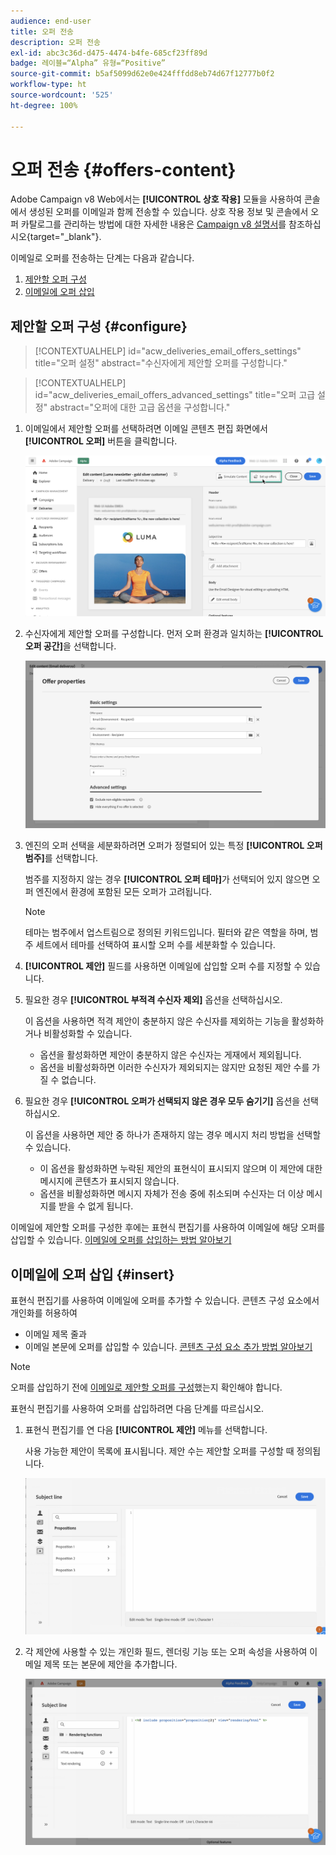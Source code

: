 ```yaml
---
audience: end-user
title: 오퍼 전송
description: 오퍼 전송
exl-id: abc3c36d-d475-4474-b4fe-685cf23ff89d
badge: 레이블=“Alpha” 유형=“Positive”
source-git-commit: b5af5099d62e0e424fffdd8eb74d67f12777b0f2
workflow-type: ht
source-wordcount: '525'
ht-degree: 100%

---
```



# 오퍼 전송 {#offers-content}

Adobe Campaign v8 Web에서는 **[!UICONTROL 상호 작용]** 모듈을 사용하여 콘솔에서 생성된 오퍼를 이메일과 함께 전송할 수 있습니다. 상호 작용 정보 및 콘솔에서 오퍼 카탈로그를 관리하는 방법에 대한 자세한 내용은 [Campaign v8 설명서](https://experienceleague.adobe.com/docs/campaign/campaign-v8/offers/interaction.html)를 참조하십시오{target="_blank"}.

이메일로 오퍼를 전송하는 단계는 다음과 같습니다.

1. [제안할 오퍼 구성](#configure)
1. [이메일에 오퍼 삽입](#insert)

## 제안할 오퍼 구성 {#configure}

>[!CONTEXTUALHELP]
>id="acw_deliveries_email_offers_settings"
>title="오퍼 설정"
>abstract="수신자에게 제안할 오퍼를 구성합니다."

>[!CONTEXTUALHELP]
>id="acw_deliveries_email_offers_advanced_settings"
>title="오퍼 고급 설정"
>abstract="오퍼에 대한 고급 옵션을 구성합니다."

1. 이메일에서 제안할 오퍼를 선택하려면 이메일 콘텐츠 편집 화면에서 **[!UICONTROL 오퍼]** 버튼을 클릭합니다.

   ![](assets/setup-offers.png)

1. 수신자에게 제안할 오퍼를 구성합니다. 먼저 오퍼 환경과 일치하는 **[!UICONTROL 오퍼 공간]**&#x200B;을 선택합니다.

   ![](assets/create-content-offers.png)

1. 엔진의 오퍼 선택을 세분화하려면 오퍼가 정렬되어 있는 특정 **[!UICONTROL 오퍼 범주]**&#x200B;를 선택합니다.

   범주를 지정하지 않는 경우 **[!UICONTROL 오퍼 테마]**&#x200B;가 선택되어 있지 않으면 오퍼 엔진에서 환경에 포함된 모든 오퍼가 고려됩니다.

   >[!NOTE]
   >
   >테마는 범주에서 업스트림으로 정의된 키워드입니다. 필터와 같은 역할을 하며, 범주 세트에서 테마를 선택하여 표시할 오퍼 수를 세분화할 수 있습니다.

1. **[!UICONTROL 제안]** 필드를 사용하면 이메일에 삽입할 오퍼 수를 지정할 수 있습니다.

1. 필요한 경우 **[!UICONTROL 부적격 수신자 제외]** 옵션을 선택하십시오.

   이 옵션을 사용하면 적격 제안이 충분하지 않은 수신자를 제외하는 기능을 활성화하거나 비활성화할 수 있습니다.

   * 옵션을 활성화하면 제안이 충분하지 않은 수신자는 게재에서 제외됩니다.
   * 옵션을 비활성화하면 이러한 수신자가 제외되지는 않지만 요청된 제안 수를 가질 수 없습니다.

1. 필요한 경우 **[!UICONTROL 오퍼가 선택되지 않은 경우 모두 숨기기]** 옵션을 선택하십시오.

   이 옵션을 사용하면 제안 중 하나가 존재하지 않는 경우 메시지 처리 방법을 선택할 수 있습니다.

   * 이 옵션을 활성화하면 누락된 제안의 표현식이 표시되지 않으며 이 제안에 대한 메시지에 콘텐츠가 표시되지 않습니다.
   * 옵션을 비활성화하면 메시지 자체가 전송 중에 취소되며 수신자는 더 이상 메시지를 받을 수 없게 됩니다.

이메일에 제안할 오퍼를 구성한 후에는 표현식 편집기를 사용하여 이메일에 해당 오퍼를 삽입할 수 있습니다. [이메일에 오퍼를 삽입하는 방법 알아보기](#insert)

## 이메일에 오퍼 삽입 {#insert}

표현식 편집기를 사용하여 이메일에 오퍼를 추가할 수 있습니다. 콘텐츠 구성 요소에서 개인화를 허용하여

* 이메일 제목 줄과
* 이메일 본문에 오퍼를 삽입할 수 있습니다. [콘텐츠 구성 요소 추가 방법 알아보기](content-components.md)

>[!NOTE]
>
>오퍼를 삽입하기 전에 [이메일로 제안할 오퍼를 구성](#configure)했는지 확인해야 합니다.

표현식 편집기를 사용하여 오퍼를 삽입하려면 다음 단계를 따르십시오.

1. 표현식 편집기를 연 다음 **[!UICONTROL 제안]** 메뉴를 선택합니다.

   사용 가능한 제안이 목록에 표시됩니다. 제안 수는 제안할 오퍼를 구성할 때 정의됩니다.

   ![](assets/offer-insertion.png)

1. 각 제안에 사용할 수 있는 개인화 필드, 렌더링 기능 또는 오퍼 속성을 사용하여 이메일 제목 또는 본문에 제안을 추가합니다.

   ![](assets/offer-inserted.png)
